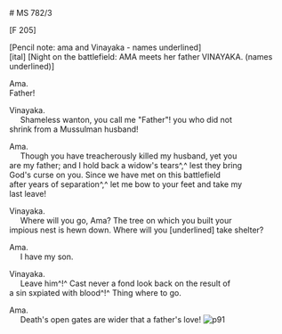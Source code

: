 # MS 782/3

[F 205]

[Pencil note: ama and Vinayaka - names underlined] \
[ital] [Night on the battlefield: AMA meets her father VINAYAKA. (names underlined)] 

Ama. \
Father! 

Vinayaka. \
&nbsp;&nbsp;&nbsp;&nbsp;&nbsp;Shameless wanton, you call me "Father"! you who did not \
shrink  from a Mussulman husband! 

Ama. \
&nbsp;&nbsp;&nbsp;&nbsp;&nbsp;Though you have treacherously killed my husband, yet you \
are my father; and I hold back a widow's tears^,^ lest they bring \
God's curse on you. Since we have met on this battlefield \
after years of separation^,^ let me bow to your feet and take my \
last leave! 

Vinayaka. \
&nbsp;&nbsp;&nbsp;&nbsp;&nbsp;Where will you go, Ama? The tree on which you built your \
impious nest is hewn down. Where will you [underlined] take shelter? 

Ama. \
&nbsp;&nbsp;&nbsp;&nbsp;&nbsp;I have my son. 

Vinayaka. \
&nbsp;&nbsp;&nbsp;&nbsp;&nbsp;Leave him^!^ Cast never a fond look back on the result of \
a sin sxpiated with blood^!^ Thing where to go. 

Ama. \
&nbsp;&nbsp;&nbsp;&nbsp;&nbsp;Death's open gates are wider that a father's love!
![p91](MS782_3-091.jpg)
